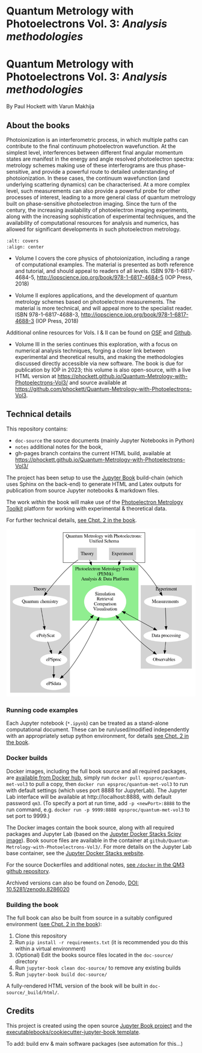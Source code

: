 # Quantum Metrology with Photoelectrons Vol. 3: *Analysis methodologies*


# Quantum Metrology with Photoelectrons Vol. 3: *Analysis methodologies*

By Paul Hockett with Varun Makhija

## About the books

Photoionization is an interferometric process, in which multiple paths can contribute to the final continuum photoelectron wavefunction. At the simplest level, interferences between different final angular momentum states are manifest in the energy and angle resolved photoelectron spectra: metrology schemes making use of these interferograms are thus phase-sensitive, and provide a powerful route to detailed understanding of photoionization. In these cases, the continuum wavefunction (and underlying scattering dynamics) can be characterised. At a more complex level, such measurements can also provide a powerful probe for other processes of interest, leading to a more general class of quantum metrology built on phase-sensitive photoelectron imaging.  Since the turn of the century, the increasing availability of photoelectron imaging experiments, along with the increasing sophistication of experimental techniques, and the availability of computational resources for analysis and numerics, has allowed for significant developments in such photoelectron metrology.

```{image} mock_covers_3vol_230823.png
:alt: covers
:align: center
```

- Volume I covers the core physics of photoionization, including a range of computational examples. The material is presented as both reference and tutorial, and should appeal to readers of all levels. ISBN 978-1-6817-4684-5, http://iopscience.iop.org/book/978-1-6817-4684-5 (IOP Press, 2018)

- Volume II explores applications, and the development of quantum metrology schemes based on photoelectron measurements. The material is more technical, and will appeal more to the specialist reader. ISBN 978-1-6817-4688-3, http://iopscience.iop.org/book/978-1-6817-4688-3 (IOP Press, 2018)

Additional online resources for Vols. I & II can be found on [OSF](https://osf.io/q2v3g/wiki/home/) and [Github](https://github.com/phockett/Quantum-Metrology-with-Photoelectrons).

- Volume III in the series continues this exploration, with a focus on numerical analysis techniques, forging a closer link between experimental and theoretical results, and making the methodologies discussed directly accessible via new software. The book is due for publication by IOP in 2023; this volume is also open-source, with a live HTML version at https://phockett.github.io/Quantum-Metrology-with-Photoelectrons-Vol3/ and source available at https://github.com/phockett/Quantum-Metrology-with-Photoelectrons-Vol3.


## Technical details

This repository contains:

- `doc-source` the source documents (mainly Jupyter Notebooks in Python)
- `notes` additional notes for the book, 
- gh-pages branch contains the current HTML build, available at https://phockett.github.io/Quantum-Metrology-with-Photoelectrons-Vol3/

The project has been setup to use the [Jupyter Book](https://jupyterbook.org/) build-chain (which uses Sphinx on the back-end) to generate HTML and Latex outputs for publication from source Jupyter notebooks & markdown files. 

The work *within* the book will make use of the [Photoelectron Metrology Toolkit](https://pemtk.readthedocs.io/en/latest/about.html) platform for working with experimental & theoretical data.

For further technical details, [see Chpt. 2 in the book](https://phockett.github.io/Quantum-Metrology-with-Photoelectrons-Vol3/part1/platform_intro_070723.html).

![Photoelectron metrology platform diagram](https://raw.githubusercontent.com/phockett/PEMtk/4eec9217203bfd1aee13bd8b64952dc1ac5fef89/docs/doc-source/figs/QM_unified_schema_wrapped_280820.gv.png)


### Running code examples

Each Jupyter notebook (`*.ipynb`) can be treated as a stand-alone computational document. These can be run/used/modified independently with an appropriately setup python environment, for details [see Chpt. 2 in the book](https://phockett.github.io/Quantum-Metrology-with-Photoelectrons-Vol3/part1/platform_intro_070723.html#installation-and-environment-set-up).

### Docker builds

Docker images, including the full book source and all required packages, are [available from Docker hub](https://hub.docker.com/r/epsproc/quantum-met-vol3), simply run `docker pull epsproc/quantum-met-vol3` to pull a copy, then `docker run epsproc/quantum-met-vol3` to run with default settings (which uses port 8888 for JupyterLab). The Jupyter Lab interface will be available at http://localhost:8888, with default password `qm3`. (To specify a port at run time, add `-p <newPort>:8888` to the run command, e.g. `docker run -p 9999:8888 epsproc/quantum-met-vol3` to set port to 9999.)

The Docker images contain the book source, along with all required packages and Jupyter Lab (based on the [Jupyter Docker Stacks Scipy image](https://jupyter-docker-stacks.readthedocs.io/en/latest/index.html)). Book source files are available in the container at `github/Quantum-Metrology-with-Photoelectrons-Vol3/`. For more details on the Jupyter Lab base container, see the [Jupyter Docker Stacks website](https://jupyter-docker-stacks.readthedocs.io/en/latest/index.html).

For the source Dockerfiles and additional notes, [see `/docker` in the QM3 github repository](https://github.com/phockett/Quantum-Metrology-with-Photoelectrons-Vol3/tree/main/docker).

Archived versions can also be found on Zenodo, [DOI: 10.5281/zenodo.8286020](https://doi.org/10.5281/zenodo.8286020)

### Building the book

The full book can also be built from source in a suitably configured environment ([see Chpt. 2 in the book](https://phockett.github.io/Quantum-Metrology-with-Photoelectrons-Vol3/part1/platform_intro_070723.html#installation-and-environment-set-up)):

1. Clone this repository
2. Run `pip install -r requirements.txt` (it is recommended you do this within a virtual environment)
3. (Optional) Edit the books source files located in the `doc-source/` directory
4. Run `jupyter-book clean doc-source/` to remove any existing builds
5. Run `jupyter-book build doc-source/`

A fully-rendered HTML version of the book will be built in `doc-source/_build/html/`.


## Credits

This project is created using the open source [Jupyter Book project](https://jupyterbook.org/) and the [executablebooks/cookiecutter-jupyter-book template](https://github.com/executablebooks/cookiecutter-jupyter-book).

To add: build env & main software packages (see automation for this...)
